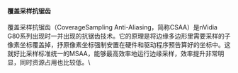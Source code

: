 **覆盖采样抗锯齿**\
\
覆盖采样抗锯齿（CoverageSampling Anti-Aliasing，简称CSAA）是nVidia
G80系列出现时一并出现的抗锯齿技术。它的原理是将边缘多边形里需要采样的子像素坐标覆盖掉，抒原像素坐标强制安置在硬件和驱动程序预告算好的坐标中。这就好比采样标准统一的MSAA，能够最高效率地运行边缘采样，效率提升非常明显，同时资源占用也比较低。\
